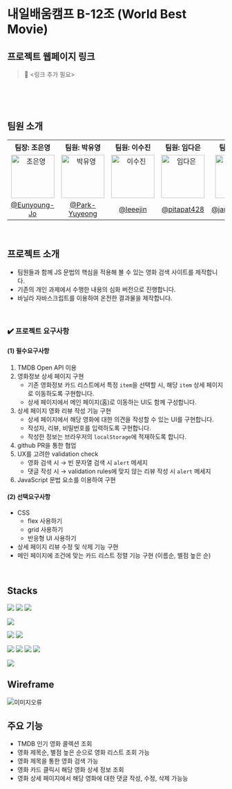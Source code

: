# 내일배움캠프 B-12조 (World Best Movie)
## 프로젝트 웹페이지 링크
> 🔗 <링크 추가 필요>

<br>
<br>
<br>

## 팀원 소개
<table>
  <tbody>
    <tr>
      <th align="center"><b>팀장: 조은영</b></th>
      <th align="center"><b>팀원: 박유영</b></th>
      <th align="center"><b>팀원: 이수진</b></th>
      <th align="center"><b>팀원: 임다은</b></th>
      <th align="center"><b>팀원: 추유선</b></th>
    </tr>
    <tr>
      <td align="center"><img src="https://avatars.githubusercontent.com/u/82076033?v=4" width="100px;" alt="조은영"/></td>
      <td align="center"><img src="https://avatars.githubusercontent.com/u/54975374?v=4" width="100px;" alt="박유영"/></td>
      <td align="center"><img src="https://avatars.githubusercontent.com/u/59927808?v=4" width="100px;" alt="이수진"/></td>
      <td align="center"><img src="https://avatars.githubusercontent.com/u/167290167?v=4" width="100px;" alt="임다은"/></td>
      <td align="center"><img src="https://avatars.githubusercontent.com/u/167270249?v=4" width="100px;" alt="추유선"/></td>
     <tr/>
      <td align="center"><a href="https://github.com/Eunyoung-Jo">@Eunyoung-Jo</a></td>
      <td align="center"><a href="https://github.com/Park-Yuyeong">@Park-Yuyeong</a></td>
      <td align="center"><a href="https://github.com/leeejin">@leeejin</a></td>
      <td align="center"><a href="https://github.com/pitapat428">@pitapat428</a></td>
      <td align="center"><a href="https://github.com/jamie240417">@jamie240417</a></td>
    </tr>
  </tbody>
</table>

<br>

## 프로젝트 소개
* 팀원들과 함께 JS 문법의 핵심을 적용해 볼 수 있는 영화 검색 사이트를 제작합니다.
* 기존의 개인 과제에서 수행한 내용의 심화 버전으로 진행합니다.
* 바닐라 자바스크립트를 이용하여 온전한 결과물을 제작합니다.

<br>

  ### ✔️ 프로젝트 요구사항
  #### (1) 필수요구사항
  1. TMDB Open API 이용
  2. 영화정보 상세 페이지 구현
     * 기존 영화정보 카드 리스트에서 특정 `item`을 선택할 시, 해당 `item` 상세 페이지로 이동하도록 구현합니다.
     * 상세 페이지에서 메인 페이지(홈)로 이동하는 UI도 함께 구성합니다.
  3. 상세 페이지 영화 리뷰 작성 기능 구현
     * 상세 페이지에서 해당 영화에 대한 의견을 작성할 수 있는 UI를 구현합니다.
     * 작성자, 리뷰, 비밀번호를 입력하도록 구현합니다.
     * 작성한 정보는 브라우저의 `localStorage`에 적재하도록 합니다.
  4. github PR을 통한 협업
  5. UX를 고려한 validation check
     * 영화 검색 시 → 빈 문자열 검색 시 `alert` 메세지
     * 댓글 작성 시 → validation rules에 맞지 않는 리뷰 작성 시 `alert` 메세지
  6. JavaScript 문법 요소를 이용하여 구현
     
  #### (2) 선택요구사항
  * CSS
    * flex 사용하기
    * grid 사용하기
    * 반응형 UI 사용하기
  * 상세 페이지 리뷰 수정 및 삭제 기능 구현
  * 메인 페이지에 조건에 맞는 카드 리스트 정렬 기능 구현 (이름순, 별점 높은 순)

<br>

## Stacks
<img src="https://img.shields.io/badge/html5-E34F26?style=for-the-badge&logo=html5&logoColor=white"> <img src="https://img.shields.io/badge/css3-1572B6?style=for-the-badge&logo=css3&logoColor=white"> <img src="https://img.shields.io/badge/javascript-F7DF1E?style=for-the-badge&logo=javascript&logoColor=black">

<img src="https://img.shields.io/badge/the movie database-01B4E4?style=for-the-badge&logo=the movie database&logoColor=white">

<img src="https://img.shields.io/badge/prettier-F7B93E?style=for-the-badge&logo=prettier&logoColor=white"> <img src="https://img.shields.io/badge/visual studio code-007ACC?style=for-the-badge&logo=visual studio code&logoColor=white">

<img src="https://img.shields.io/badge/git-F05032?style=for-the-badge&logo=git&logoColor=white"> <img src="https://img.shields.io/badge/github-181717?style=for-the-badge&logo=github&logoColor=white"> <img src="https://img.shields.io/badge/slack-4A154B?style=for-the-badge&logo=slack&logoColor=white"> <img src="https://img.shields.io/badge/notion-000000?style=for-the-badge&logo=notion&logoColor=white">

<img src="https://img.shields.io/badge/figma-F24E1E?style=for-the-badge&logo=figma&logoColor=white">

<br>

## Wireframe
<img src="https://velog.velcdn.com/images/u025/post/713eeb35-3fef-4b26-bbbb-edbc1fa5abe3/image.png" alt="이미지오류">

## 주요 기능
* TMDB 인기 영화 콜렉션 조회
* 영화 제목순, 별점 높은 순으로 영화 리스트 조회 가능
* 영화 제목을 통한 영화 검색 가능
* 영화 카드 클릭시 해당 영화 상세 정보 조회
* 영화 상세 페이지에서 해당 영화에 대한 댓글 작성, 수정, 삭제 가능능
